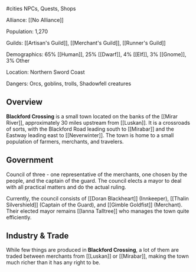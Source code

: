 #cities
NPCs, Quests, Shops

Alliance: [[No Alliance]]

Population: 1,270

Guilds: [[Artisan's Guild]], [[Merchant's Guild]], [[Runner's Guild]]

Demographics: 65% [[Human]], 25% [[Dwarf]], 4% [[Elf]], 3% [[Gnome]], 3% Other

Location: Northern Sword Coast

Dangers: Orcs, goblins, trolls, Shadowfell creatures

## Overview
**Blackford Crossing** is a small town located on the banks of the [[Mirar River]], approximately 30 miles upstream from [[Luskan]]. It is a crossroads of sorts, with the Blackford Road leading south to [[Mirabar]] and the Eastway leading east to [[Neverwinter]]. The town is home to a small population of farmers, merchants, and travelers.

  

## Government
Council of three - one representative of the merchants, one chosen by the people, and the captain of the guard. The council elects a mayor to deal with all practical matters and do the actual ruling.

Currently, the council consists of [[Doran Blackheart]] (Innkeeper), [[Thalin Silvershield]] (Captain of the Guard), and [[Gimble Goldfist]] (Merchant). Their elected mayor remains [[Ianna Talltree]] who manages the town quite efficiently.

  

## Industry & Trade

While few things are produced in **Blackford Crossing**, a lot of them are traded between merchants from [[Luskan]] or [[Mirabar]], making the town much richer than it has any right to be.